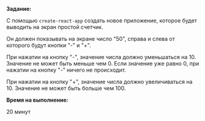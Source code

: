 **Задание:**

С помощью `create-react-app` создать новое приложение, которое будет выводить на экран простой счетчик.

Он должен показывать на экране число "50", справа и слева от которого будут кнопки "-" и "+".

При нажатии на кнопку "-", значение числа должно уменьшаться на 10. Значение не может быть меньше чем 0. Если значение уже равно 0, при нажатии на кнопку "-" ничего не происходит.

При нажатии на кнопку "+", значение числа должно увеличиваться на 10. Значение не может быть больше чем 100.


**Время на выполнение:**

20 минут

